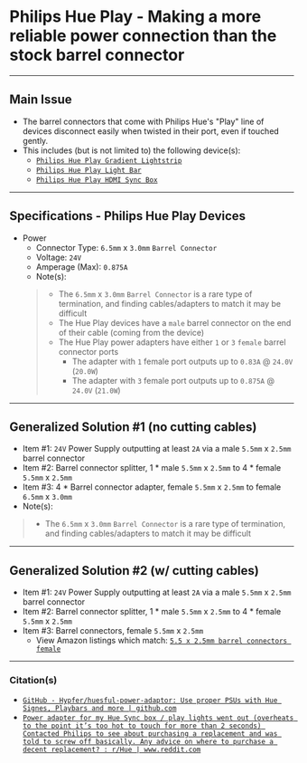 <!-- ------------------------------------------------------------ -->
# Philips Hue Play - Making a more reliable power connection than the stock barrel connector
<!-- ------------------------------------------------------------ -->

***
## Main Issue
- The barrel connectors that come with Philips Hue's "Play" line of devices disconnect easily when twisted in their port, even if touched gently.
- This includes (but is not limited to) the following device(s):
  - [`Philips Hue Play Gradient Lightstrip`](https://www.philips-hue.com/en-us/p/hue-white-and-color-ambiance-play-gradient-lightstrip-65-inch/046677560416) 
  - [`Philips Hue Play Light Bar`](https://www.philips-hue.com/en-us/p/hue-white-and-color-ambiance-play-light-bar-single-pack/7820131U7)
  - [`Philips Hue Play HDMI Sync Box`](https://www.philips-hue.com/en-us/p/hue-play-hdmi-sync-box-/046677555221)

<!-- ------------------------------------------------------------ -->

***
## Specifications - Philips Hue Play Devices
- Power
  - Connector Type: `6.5mm` x `3.0mm` `Barrel Connector`
  - Voltage: `24V`
  - Amperage (Max): `0.875A`
  - Note(s):
  > - The `6.5mm` x `3.0mm` `Barrel Connector` is a rare type of termination, and finding cables/adapters to match it may be difficult
  > - The Hue Play devices have a `male` barrel connector on the end of their cable (coming from the device)
  > - The Hue Play power adapters have either `1` or `3` `female` barrel connector ports
  >   - The adapter with `1` female port outputs up to `0.83A` @ `24.0V` (`20.0W`)
  >   - The adapter with `3` female port outputs up to `0.875A` @ `24.0V` (`21.0W`)

<!-- ------------------------------------------------------------ -->

***
## Generalized Solution #1 (no cutting cables)
  - Item #1: `24V` Power Supply outputting at least `2A` via a male `5.5mm` x `2.5mm` barrel connector
  - Item #2: Barrel connector splitter, 1 * male `5.5mm` x `2.5mm` to 4 * female `5.5mm` x `2.5mm`
  - Item #3: 4 * Barrel connector adapter, female `5.5mm` x `2.5mm` to female `6.5mm` x `3.0mm`
  - Note(s):
  > - The `6.5mm` x `3.0mm` `Barrel Connector` is a rare type of termination, and finding cables/adapters to match it may be difficult

<!-- ------------------------------------------------------------ -->

***
## Generalized Solution #2 (w/ cutting cables)
  - Item #1: `24V` Power Supply outputting at least `2A` via a male `5.5mm` x `2.5mm` barrel connector
  - Item #2: Barrel connector splitter, 1 * male `5.5mm` x `2.5mm` to 4 * female `5.5mm` x `2.5mm`
  - Item #3: Barrel connectors, female `5.5mm` x `2.5mm`
    - View Amazon listings which match: [`5.5 x 2.5mm barrel connectors female`](https://www.amazon.com/s?k=5.5+x+2.5mm+barrel+connectors+female)

<!-- ------------------------------------------------------------ -->

***
### Citation(s)

- [`GitHub - Hypfer/huesful-power-adaptor: Use proper PSUs with Hue Signes, Playbars and more | github.com`](https://github.com/Hypfer/huesful-power-adaptor
)
- [`Power adapter for my Hue Sync box / play lights went out (overheats to the point it’s too hot to touch for more than 2 seconds) Contacted Philips to see about purchasing a replacement and was told to screw off basically. Any advice on where to purchase a decent replacement? : r/Hue | www.reddit.com`](https://www.reddit.com/r/Hue/comments/vaedcl/power_adapter_for_my_hue_sync_box_play_lights)

<!-- ------------------------------------------------------------ -->